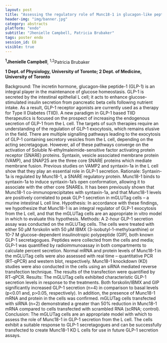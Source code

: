 ```yaml
---
layout: post
title: "Assessing the regulatory role of Munc18-1 in glucagon-like peptide-1 secretion from the intestinal L cell "
header-img: "img/banner.jpg"
category: abstracts
platform: "endo"
subtitle: "Jhenielle Campbell, Patricia Brubaker"
tags: poster endo
session_id: E8
visible: true
---
```

**<sup>1</sup>Jhenielle Campbell**, <sup>1,2</sup>Patricia Brubaker

__1 Dept. of Physiology, University of Toronto; 2 Dept. of Medicine, University of Toronto__

Background: The incretin hormone, glucagon-like peptide-1 (GLP-1) is an integral player in the maintenance of glucose homeostasis. GLP-1 is secreted by the intestinal epithelial L cell; it acts to enhance glucose-stimulated insulin secretion from pancreatic beta cells following nutrient intake. As a result, GLP-1 receptor agonists are currently used as a therapy for Type II Diabetes (TIID). A new paradigm in GLP-1 based TIID therapeutics is focused on the prospect of increasing the endogenous secretion of GLP-1 from the L cell. The targets of such therapies require an understanding of the regulation of GLP-1 exocytosis, which remains elusive in the field. There are multiple signalling pathways leading to the exocytosis of GLP-1 containing secretory vesicles from the L cell, depending on the acting secretagogue. However, all of these pathways converge on the activation of Soluble N-ethylmaleimide-sensitive factor activating protein receptor (SNARE) proteins. Syntaxin, vesicle associated membrane protein (VAMP), and SNAP25 are the three core SNARE proteins which mediate membrane fusion. Previous studies on VAMP2 and syntaxin-1a in the L cell show that they play an essential role in GLP-1 secretion. 
Rationale: Syntaxin-1a is regulated by Munc18-1, a SNARE regulatory protein. Munc18-1 binds to syntaxin-1a to induce syntaxin-1a’s open conformation, allowing it to associate with the other core SNAREs. It has been previously shown that Munc18-1 co-immunoprecipitates with syntaxin-1a, and that Munc18-1 levels are positively correlated to peak GLP-1 secretion in mGLUTag cells – a murine intestinal L cell line. 
Hypothesis: In accordance with these findings, we hypothesize that Munc18-1 is an integral regulator of GLP-1 exocytosis from the L cell, and that the mGLUTag cells are an appropriate in vitro model in which to evaluate this hypothesis. 
Methods: A 2-hour GLP-1 secretion assay was conducted on the mGLUTag cells. The cells were treated with either 50 µM forskolin with 50 µM IBMX (3-isobutyl-1-methylxanthine) or 10-7 M glucose-dependent insulinotropic polypeptide (GIP), both known GLP-1 secretagogues. Peptides were collected from the cells and media; GLP-1 was quantified by radioimmunoassay in both compartments to calculate percent secretion. Normal mRNA and protein levels of Munc18-1 in the mGLUTag cells were also assessed with real time – quantitative PCR (RT-qPCR) and western blot, respectively. Munc18-1 knockdown (KD) studies were also conducted in the cells using an siRNA mediated reverse transfection technique. The results of the transfection were quantified by RT-qPCR. 
Results: The mGLUTag cells exhibited characteristic GLP-1 secretion levels in response to the treatments. Both forskolin/IBMX and GIP significantly increased GLP-1 secretion (n=4) in comparison to basal levels (p<0.01 and, p>0.05, respectively). In addition, the presence of Munc18-1 mRNA and protein in the cells was confirmed. mGLUTag cells transfected with siRNA (n=2) demonstrated a greater than 50% reduction in Munc18-1 mRNA compared to cells transfected with scrambled RNA (scRNA; control). 
Conclusion: The mGLUTag cells are an appropriate model with which to assess the role of Munc18-1 in GLP-1 secretion from the L cell. The cells exhibit a suitable response to GLP-1 secretagogues and can be successfully transfected to create Munc18-1 KD L cells for use in future GLP-1 secretion assays. 

